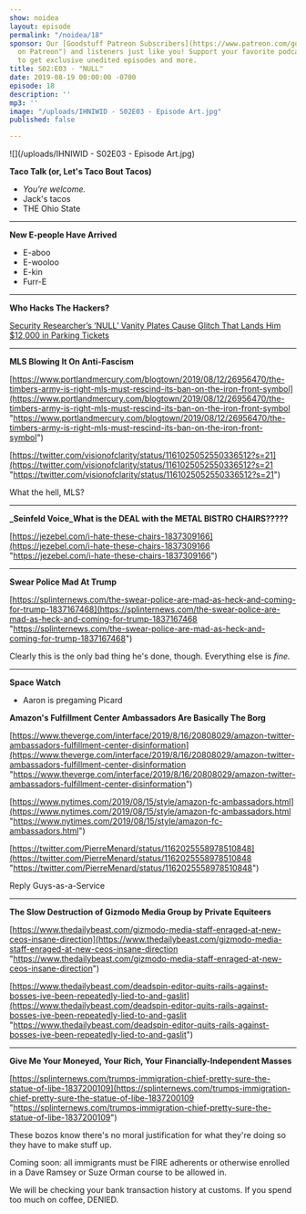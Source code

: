 ```yaml
---
show: noidea
layout: episode
permalink: "/noidea/18"
sponsor: Our [Goodstuff Patreon Subscribers](https://www.patreon.com/goodstuff "Goodstuff
  on Patreon") and listeners just like you! Support your favorite podcasts directly
  to get exclusive unedited episodes and more.
title: S02:E03 - "NULL"
date: 2019-08-19 00:00:00 -0700
episode: 18
description: ''
mp3: ''
image: "/uploads/IHNIWID - S02E03 - Episode Art.jpg"
published: false

---
```

![](/uploads/IHNIWID - S02E03 - Episode Art.jpg)

**Taco Talk (or, Let's Taco Bout Tacos)**

* _You're welcome._
* Jack's tacos
* THE Ohio State

***

**New E-people Have Arrived**

* E-aboo
* E-wooloo
* E-kin
* Furr-E

***

**Who Hacks The Hackers?**

[Security Researcher’s ‘NULL’ Vanity Plates Cause Glitch That Lands Him $12,000 in Parking Tickets](https://gizmodo.com/security-researcher-s-null-vanity-plates-cause-glitch-1837206261)

***

**MLS Blowing It On Anti-Fascism**

[https://www.portlandmercury.com/blogtown/2019/08/12/26956470/the-timbers-army-is-right-mls-must-rescind-its-ban-on-the-iron-front-symbol](https://www.portlandmercury.com/blogtown/2019/08/12/26956470/the-timbers-army-is-right-mls-must-rescind-its-ban-on-the-iron-front-symbol "https://www.portlandmercury.com/blogtown/2019/08/12/26956470/the-timbers-army-is-right-mls-must-rescind-its-ban-on-the-iron-front-symbol")

[https://twitter.com/visionofclarity/status/1161025052550336512?s=21](https://twitter.com/visionofclarity/status/1161025052550336512?s=21 "https://twitter.com/visionofclarity/status/1161025052550336512?s=21")

What the hell, MLS?

***

**_Seinfeld Voice_What is the DEAL with the METAL BISTRO CHAIRS?????**

[https://jezebel.com/i-hate-these-chairs-1837309166](https://jezebel.com/i-hate-these-chairs-1837309166 "https://jezebel.com/i-hate-these-chairs-1837309166")

***

**Swear Police Mad At Trump**

[https://splinternews.com/the-swear-police-are-mad-as-heck-and-coming-for-trump-1837167468](https://splinternews.com/the-swear-police-are-mad-as-heck-and-coming-for-trump-1837167468 "https://splinternews.com/the-swear-police-are-mad-as-heck-and-coming-for-trump-1837167468")

Clearly this is the only bad thing he's done, though. Everything else is _fine._

***

**Space Watch**

* Aaron is pregaming Picard

**Amazon's Fulfillment Center Ambassadors Are Basically The Borg**

[https://www.theverge.com/interface/2019/8/16/20808029/amazon-twitter-ambassadors-fulfillment-center-disinformation](https://www.theverge.com/interface/2019/8/16/20808029/amazon-twitter-ambassadors-fulfillment-center-disinformation "https://www.theverge.com/interface/2019/8/16/20808029/amazon-twitter-ambassadors-fulfillment-center-disinformation")

[https://www.nytimes.com/2019/08/15/style/amazon-fc-ambassadors.html](https://www.nytimes.com/2019/08/15/style/amazon-fc-ambassadors.html "https://www.nytimes.com/2019/08/15/style/amazon-fc-ambassadors.html")

[https://twitter.com/PierreMenard/status/1162025558978510848](https://twitter.com/PierreMenard/status/1162025558978510848 "https://twitter.com/PierreMenard/status/1162025558978510848")

Reply Guys-as-a-Service

***

**The Slow Destruction of Gizmodo Media Group by Private Equiteers**

[https://www.thedailybeast.com/gizmodo-media-staff-enraged-at-new-ceos-insane-direction](https://www.thedailybeast.com/gizmodo-media-staff-enraged-at-new-ceos-insane-direction "https://www.thedailybeast.com/gizmodo-media-staff-enraged-at-new-ceos-insane-direction")

[https://www.thedailybeast.com/deadspin-editor-quits-rails-against-bosses-ive-been-repeatedly-lied-to-and-gaslit](https://www.thedailybeast.com/deadspin-editor-quits-rails-against-bosses-ive-been-repeatedly-lied-to-and-gaslit "https://www.thedailybeast.com/deadspin-editor-quits-rails-against-bosses-ive-been-repeatedly-lied-to-and-gaslit")

***

**Give Me Your Moneyed, Your Rich, Your Financially-Independent Masses**

[https://splinternews.com/trumps-immigration-chief-pretty-sure-the-statue-of-libe-1837200109](https://splinternews.com/trumps-immigration-chief-pretty-sure-the-statue-of-libe-1837200109 "https://splinternews.com/trumps-immigration-chief-pretty-sure-the-statue-of-libe-1837200109")

These bozos know there's no moral justification for what they're doing so they have to make stuff up.

Coming soon: all immigrants must be FIRE adherents or otherwise enrolled in a Dave Ramsey or Suze Orman course to be allowed in.

We will be checking your bank transaction history at customs. If you spend too much on coffee, DENIED.